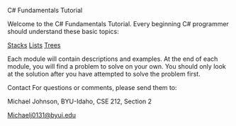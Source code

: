 C# Fundamentals Tutorial

Welcome to the C# Fundamentals Tutorial. Every beginning C# programmer should understand these basic topics:


[Stacks](./1-stack.md)
[Lists](./2-lists.md)
[Trees](./3-trees.md)

Each module will contain descriptions and examples. At the end of each module, you will find a problem to solve on your own. You should only look at the solution after you have attempted to solve the problem first.

Contact
For questions or comments, please send them to:

Michael Johnson, BYU-Idaho, CSE 212, Section 2

Michaelj0131@byui.edu